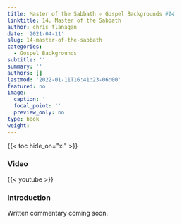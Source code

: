 ```yaml
---
title: Master of the Sabbath ✧ Gospel Backgrounds #14
linktitle: 14. Master of the Sabbath
author: chris_flanagan
date: '2021-04-11'
slug: 14-master-of-the-sabbath
categories:
  - Gospel Backgrounds
subtitle: ''
summary: ''
authors: []
lastmod: '2022-01-11T16:41:23-06:00'
featured: no
image:
  caption: ''
  focal_point: ''
  preview_only: no
type: book
weight: 
---
```


{{< toc hide_on="xl" >}}

### Video

{{< youtube  >}}



### Introduction 

Written commentary coming soon.

